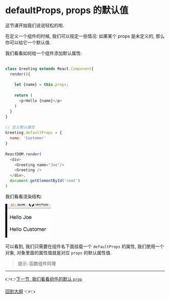 # defaultProps, props 的默认值

这节课开始我们说说轻松的啦.

在定义一个组件的时候, 我们可以规定一些情况: 如果某个 props 是未定义的, 那么你可以给它一个默认值.

我们看看如何给一个组件添加默认属性:

```js

class Greeting extends React.Component{
  render(){

    let {name} = this.props;

    return (
      <p>Hello {name}</p>
    )
  }
}

// 定义默认属性
Greeting.defaultProps = {
  name: 'Customer'
}

ReactDOM.render(
  <div>
    <Greeting name="Joe"/>
    <Greeting />
  </div>,
  document.getElementById('root')
)

```

我们看看渲染结构:

<img src="./img/11-1.png" />

可以看到, 我们只需要在组件名下面挂载一个 `defaultProps` 的属性, 我们使用一个对象, 对象里面的属性值就是对应 `props` 的默认属性值.

> 提示: 函数组件同理


---

:point_right::point_right:[下一节, 我们看看组件的默认 `prop`](./12-propTypes.md)

[回到大纲](../README.md#outline) :point_left::point_left:
